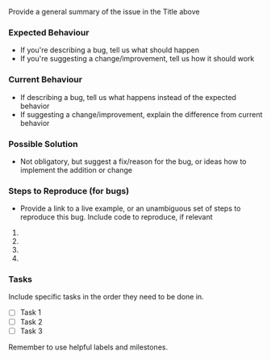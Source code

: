 Provide a general summary of the issue in the Title above

### Expected Behaviour
- If you're describing a bug, tell us what should happen
- If you're suggesting a change/improvement, tell us how it should work

### Current Behaviour
- If describing a bug, tell us what happens instead of the expected behavior
- If suggesting a change/improvement, explain the difference from current behavior

### Possible Solution
- Not obligatory, but suggest a fix/reason for the bug, or ideas how to implement the addition or change

### Steps to Reproduce (for bugs)
- Provide a link to a live example, or an unambiguous set of steps to reproduce this bug. Include code to reproduce, if relevant
1.
2.
3.
4.


### Tasks
Include specific tasks in the order they need to be done in.
- [ ] Task 1
- [ ] Task 2
- [ ] Task 3

Remember to use helpful labels and milestones.